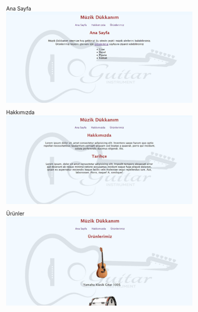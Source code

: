 Ana Sayfa
![image](img/indexhtml.JPG)

Hakkımızda
![image](img/aboutushtml.JPG)

Ürünler
![image](img/producthtml.JPG)